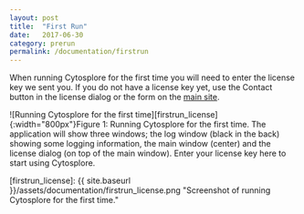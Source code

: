```yaml
---
layout: post
title:  "First Run"
date:   2017-06-30
category: prerun
permalink: /documentation/firstrun
---
```

When running Cytosplore for the first time you will need to enter the license key we sent you. If you do not have a license key yet, use the Contact button in the license dialog or the form on the [main site][main].


![Running Cytosplore for the first time][firstrun_license]{:width="800px"}<span class="caption">Figure 1: Running Cytosplore for the first time. The application will show three windows; the log window (black in the back) showing some logging information, the main window (center) and the license dialog (on top of the main window). Enter your license key here to start using Cytosplore.</span>

[firstrun_license]: {{ site.baseurl }}/assets/documentation/firstrun_license.png "Screenshot of running Cytosplore for the first time."

[main]: https://www.cytosplore.org/#get
